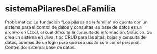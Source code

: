 # sistemaPilaresDeLaFamilia
Problematica: La fundación "Los pilares de la familia" no cuenta con un sistema para el control de datos y consultas, su base de datos es un archivo en Excel, el cual dificulta la consulta de información.
Solución: Se crea un sistema en Java, tipo CRUD para las altas, bajas y consulta de datos, además de un login para que sea usado solo por el personal. 
Contenido:
sistema: 
base de datos:
